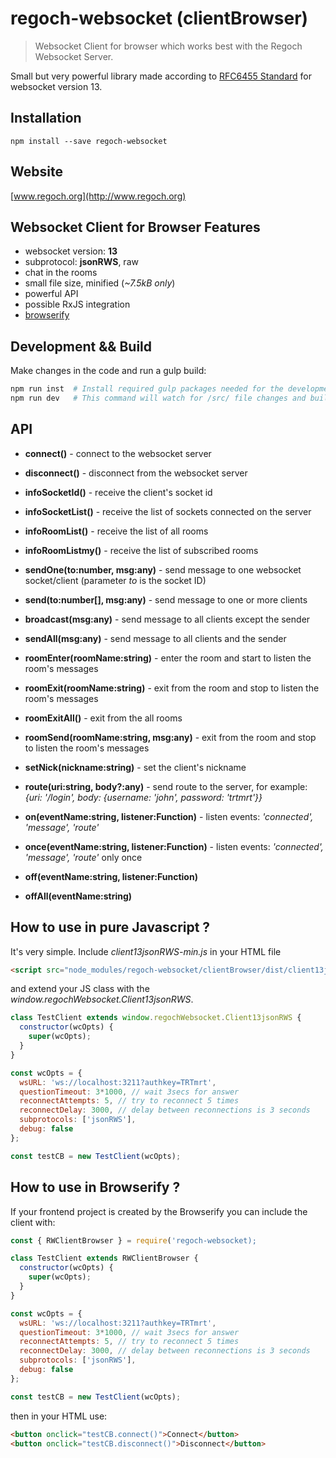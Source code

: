 # regoch-websocket (clientBrowser)
> Websocket Client for browser which works best with the Regoch Websocket Server.

Small but very powerful library made according to [RFC6455 Standard](https://www.iana.org/assignments/websocket/websocket.xml) for websocket version 13.

## Installation
```
npm install --save regoch-websocket
```

## Website
[www.regoch.org](http://www.regoch.org)


## Websocket Client for Browser Features
- websocket version: **13**
- subprotocol: **jsonRWS**, raw
- chat in the rooms
- small file size, minified (*~7.5kB only*)
- powerful API
- possible RxJS integration
- [browserify](http://browserify.org/)



## Development && Build
Make changes in the code and run a gulp build:
```bash
npm run inst  # Install required gulp packages needed for the development
npm run dev   # This command will watch for /src/ file changes and build in /dist/ folder by the gulp and browserify
```


## API
- **connect()** - connect to the websocket server
- **disconnect()** - disconnect from the websocket server

- **infoSocketId()** - receive the client's socket id
- **infoSocketList()** - receive the list of sockets connected on the server
- **infoRoomList()** - receive the list of all rooms
- **infoRoomListmy()** - receive the list of subscribed rooms

- **sendOne(to:number, msg:any)** - send message to one websocket socket/client (parameter *to* is the socket ID)
- **send(to:number[], msg:any)** - send message to one or more clients
- **broadcast(msg:any)** - send message to all clients except the sender
- **sendAll(msg:any)** - send message to all clients and the sender

- **roomEnter(roomName:string)** - enter the room and start to listen the room's messages
- **roomExit(roomName:string)** - exit from the room and stop to listen the room's messages
- **roomExitAll()** - exit from the all rooms
- **roomSend(roomName:string, msg:any)** - exit from the room and stop to listen the room's messages

- **setNick(nickname:string)** - set the client's nickname
- **route(uri:string, body?:any)** - send route to the server, for example: *{uri: '/login', body: {username: 'john', password: 'trtmrt'}}*

- **on(eventName:string, listener:Function)** - listen events: *'connected', 'message', 'route'*
- **once(eventName:string, listener:Function)** - listen events: *'connected', 'message', 'route'* only once
- **off(eventName:string, listener:Function)** 
- **offAll(eventName:string)** 



## How to use in pure Javascript ?
It's very simple. Include *client13jsonRWS-min.js* in your HTML file
```html
<script src="node_modules/regoch-websocket/clientBrowser/dist/client13jsonRWS/client13jsonRWS-min.js"></script>
```

and extend your JS class with the *window.regochWebsocket.Client13jsonRWS*.
```javascript
class TestClient extends window.regochWebsocket.Client13jsonRWS {
  constructor(wcOpts) {
    super(wcOpts);
  }
}

const wcOpts = {
  wsURL: 'ws://localhost:3211?authkey=TRTmrt',
  questionTimeout: 3*1000, // wait 3secs for answer
  reconnectAttempts: 5, // try to reconnect 5 times
  reconnectDelay: 3000, // delay between reconnections is 3 seconds
  subprotocols: ['jsonRWS'],
  debug: false
};

const testCB = new TestClient(wcOpts);
```


## How to use in Browserify ?
If your frontend project is created by the Browserify you can include the client with:
```javascript
const { RWClientBrowser } = require('regoch-websocket);

class TestClient extends RWClientBrowser {
  constructor(wcOpts) {
    super(wcOpts);
  }
}

const wcOpts = {
  wsURL: 'ws://localhost:3211?authkey=TRTmrt',
  questionTimeout: 3*1000, // wait 3secs for answer
  reconnectAttempts: 5, // try to reconnect 5 times
  reconnectDelay: 3000, // delay between reconnections is 3 seconds
  subprotocols: ['jsonRWS'],
  debug: false
};

const testCB = new TestClient(wcOpts);
```

then in your HTML use:
```html
<button onclick="testCB.connect()">Connect</button>
<button onclick="testCB.disconnect()">Disconnect</button>
```
